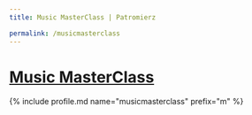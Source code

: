 ```yaml
---
title: Music MasterClass | Patromierz

permalink: /musicmasterclass
---
```


# [Music MasterClass](https://patronite.pl/musicmasterclass)

{% include profile.md name="musicmasterclass" prefix="m" %}

